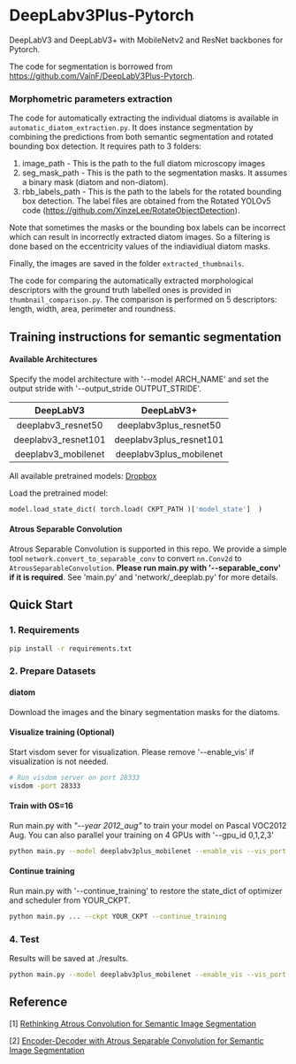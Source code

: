 # DeepLabv3Plus-Pytorch

DeepLabV3 and DeepLabV3+ with MobileNetv2 and ResNet backbones for Pytorch.


The code for segmentation is borrowed from https://github.com/VainF/DeepLabV3Plus-Pytorch. 



### Morphometric parameters extraction
The code for automatically extracting the individual diatoms is available in `automatic_diatom_extraction.py`. It does instance segmentation by combining the predictions from both semantic segmentation and rotated bounding box detection. It requires path to 3 folders: 
1. image_path - This is the path to the full diatom microscopy images
2. seg_mask_path - This is the path to the segmentation masks. It assumes a binary mask (diatom and non-diatom).
3. rbb_labels_path - This is the path to the labels for the rotated bounding box detection. The label files are obtained from the Rotated YOLOv5 code (https://github.com/XinzeLee/RotateObjectDetection).

Note that sometimes the masks or the bounding box labels can be incorrect which can result in incorrectly extracted diatom images. So a filtering is done based on the eccentricity values of the indiavidiual diatom masks. 

Finally, the images are saved in the folder `extracted_thumbnails`.

The code for comparing the automatically extracted morphological descriptors with the ground truth labelled ones is provided in `thumbnail_comparison.py`. The comparison is performed on 5 descriptors: length, width, area, perimeter and roundness.


## Training instructions for semantic segmentation

#### Available Architectures
Specify the model architecture with '--model ARCH_NAME' and set the output stride with '--output_stride OUTPUT_STRIDE'.

| DeepLabV3    |  DeepLabV3+        |
| :---: | :---:     |
|deeplabv3_resnet50|deeplabv3plus_resnet50|
|deeplabv3_resnet101|deeplabv3plus_resnet101|
|deeplabv3_mobilenet|deeplabv3plus_mobilenet |

All available pretrained models: [Dropbox](https://www.dropbox.com/sh/w3z9z8lqpi8b2w7/AAB0vkl4F5vy6HdIhmRCTKHSa?dl=0)

Load the pretrained model:
```python
model.load_state_dict( torch.load( CKPT_PATH )['model_state']  )
```

#### Atrous Separable Convolution
Atrous Separable Convolution is supported in this repo. We provide a simple tool ``network.convert_to_separable_conv`` to convert ``nn.Conv2d`` to ``AtrousSeparableConvolution``. **Please run main.py with '--separable_conv' if it is required**. See 'main.py' and 'network/_deeplab.py' for more details. 



## Quick Start

### 1. Requirements

```bash
pip install -r requirements.txt
```

### 2. Prepare Datasets

#### diatom

Download the images and the binary segmentation masks for the diatoms.

#### Visualize training (Optional)

Start visdom sever for visualization. Please remove '--enable_vis' if visualization is not needed. 

```bash
# Run visdom server on port 28333
visdom -port 28333
```

#### Train with OS=16

Run main.py with *"--year 2012_aug"* to train your model on Pascal VOC2012 Aug. You can also parallel your training on 4 GPUs with '--gpu_id 0,1,2,3'

```bash
python main.py --model deeplabv3plus_mobilenet --enable_vis --vis_port 28333 --gpu_id 0 --year 2012_aug --crop_val --lr 0.01 --crop_size 513 --batch_size 16 --output_stride 16
```

#### Continue training

Run main.py with '--continue_training' to restore the state_dict of optimizer and scheduler from YOUR_CKPT.

```bash
python main.py ... --ckpt YOUR_CKPT --continue_training
```

### 4. Test

Results will be saved at ./results.

```bash
python main.py --model deeplabv3plus_mobilenet --enable_vis --vis_port 28333 --gpu_id 0 --year 2012_aug --crop_val --lr 0.01 --crop_size 513 --batch_size 16 --output_stride 16 --ckpt checkpoints/best_deeplabv3plus_mobilenet_voc_os16.pth --test_only --save_val_results
```

## Reference

[1] [Rethinking Atrous Convolution for Semantic Image Segmentation](https://arxiv.org/abs/1706.05587)

[2] [Encoder-Decoder with Atrous Separable Convolution for Semantic Image Segmentation](https://arxiv.org/abs/1802.02611)
